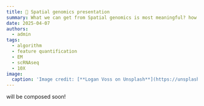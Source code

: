 ```yaml
---
title: 🧬 Spatial genomics presentation
summary: What we can get from Spatial genomics is most meaningful? how to present?  
date: 2025-04-07
authors:
  - admin
tags:
  - algorithm
  - feature quantification
  - EM
  - scRNAseq
  - 10X
image:
  caption: 'Image credit: [**Logan Voss on Unsplash**](https://unsplash.com)'
---
```


will be composed soon!


